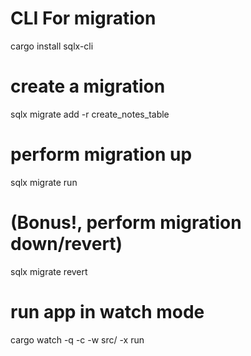 # CLI For migration
cargo install sqlx-cli

# create a migration
sqlx migrate add -r create_notes_table

# perform migration up
sqlx migrate run

# (Bonus!, perform migration down/revert)
sqlx migrate revert

# run app in watch mode
cargo watch -q -c -w src/ -x run